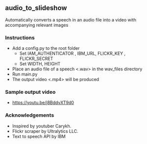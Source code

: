 ## audio_to_slideshow

Automatically converts a speech in an audio file into a video with accompanying relevant images

### Instructions
- Add a config.py to the root folder
  - Set IAM_AUTHENTICATOR <From IBM Speech to text API>, IBM_URL, FLICKR_KEY <From Flickr image API>, FLICKR_SECRET
  - Set WIDTH, HEIGHT <Dimensions of output video>
- Place an audio file of a speech <.wav> in the wav_files directory
- Run main.py
- The output video <.mp4> will be produced
  
### Sample output video
- https://youtu.be/j8BddvXT9d0

### Acknowledgements
- Inspired by youtuber Carykh.
- Flickr scraper by Ultralytics LLC.
- Text to speech API by IBM
